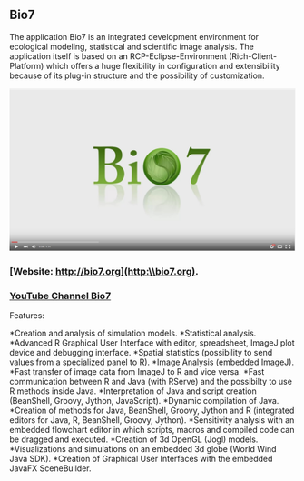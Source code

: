 ## Bio7
The application Bio7 is an integrated development environment for ecological modeling, statistical and scientific image analysis. The application itself is based on an RCP-Eclipse-Environment (Rich-Client-Platform) which offers a huge flexibility in configuration and extensibility because of its plug-in structure and the possibility of customization.

[![Bio7 Overview Video](https://raw.githubusercontent.com/Bio7/bio7/master/resources/screen.jpg)](https://www.youtube.com/watch?v=pyYn690KaNE)


### [Website: http://bio7.org](http:\\bio7.org).

### [YouTube Channel Bio7](https://www.youtube.com/channel/UCFY-w-tMbVzhrLro4Q2KbFg)

Features:

*Creation and analysis of simulation models.
*Statistical analysis.
*Advanced R Graphical User Interface with editor, spreadsheet, ImageJ plot device and debugging interface.
*Spatial statistics (possibility to send values from a specialized panel to R).
*Image Analysis (embedded ImageJ).
*Fast transfer of image data from ImageJ to R and vice versa.
*Fast communication between R and Java (with RServe) and the possibilty to use R methods inside Java.
*Interpretation of Java and script creation (BeanShell, Groovy, Jython, JavaScript).
*Dynamic compilation of Java.
*Creation of methods for Java, BeanShell, Groovy, Jython and R (integrated editors for Java, R, BeanShell, Groovy, Jython).
*Sensitivity analysis with an embedded flowchart editor in which scripts, macros and compiled code can be dragged and executed.
*Creation of 3d OpenGL (Jogl) models.
*Visualizations and simulations on an embedded 3d globe (World Wind Java SDK).
*Creation of Graphical User Interfaces with the embedded JavaFX SceneBuilder.
